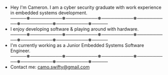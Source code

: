 - Hey I'm Cameron. I am a cyber security graduate with work experience in embedded systems development.
─────❅──────────❅──────────❅──────────❅──────────❅──────────❅──────────❅─────
- I enjoy developing software & playing around with hardware.
─────❅──────────❅──────────❅──────────❅──────────❅──────────❅──────────❅─────
- I'm currently working as a Junior Embedded Systems Software Engineer.
─────❅──────────❅──────────❅──────────❅──────────❅──────────❅──────────❅─────
- Contact me: camo.swifty@gmail.com

<!---
camswift/camswift is a ✨ special ✨ repository because its `README.md` (this file) appears on your GitHub profile.
You can click the Preview link to take a look at your changes.
--->
